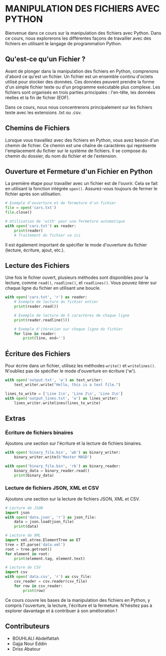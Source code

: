 # MANIPULATION DES FICHIERS AVEC PYTHON

Bienvenue dans ce cours sur la manipulation des fichiers avec Python. Dans ce cours, nous explorerons les différentes façons de travailler avec des fichiers en utilisant le langage de programmation Python.

## Qu'est-ce qu'un Fichier ?

Avant de plonger dans la manipulation des fichiers en Python, comprenons d'abord ce qu'est un fichier. Un fichier est un ensemble continu d'octets utilisé pour stocker des données. Ces données peuvent prendre la forme d'un simple fichier texte ou d'un programme exécutable plus complexe. Les fichiers sont organisés en trois parties principales : l'en-tête, les données réelles et la fin de fichier (EOF).



Dans ce cours, nous nous concentrerons principalement sur les fichiers texte avec les extensions .txt ou .csv.

## Chemins de Fichiers

Lorsque vous travaillez avec des fichiers en Python, vous avez besoin d'un chemin de fichier. Ce chemin est une chaîne de caractères qui représente l'emplacement du fichier sur le système de fichiers. Il se compose du chemin du dossier, du nom du fichier et de l'extension.

## Ouverture et Fermeture d'un Fichier en Python

La première étape pour travailler avec un fichier est de l'ouvrir. Cela se fait en utilisant la fonction intégrée `open()`. Assurez-vous toujours de fermer le fichier après son utilisation.

```python
# Exemple d'ouverture et de fermeture d'un fichier
file = open('cars.txt')
file.close()

# Utilisation de 'with' pour une fermeture automatique
with open('cars.txt') as reader:
    print(reader)
    # Traitement du fichier va ici
```

Il est également important de spécifier le mode d'ouverture du fichier (lecture, écriture, ajout, etc.).

## Lecture des Fichiers

Une fois le fichier ouvert, plusieurs méthodes sont disponibles pour la lecture, comme `read()`, `readline()`, et `readlines()`. Vous pouvez itérer sur chaque ligne du fichier en utilisant une boucle.

```python
with open('cars.txt', 'r') as reader:
    # Exemple de lecture du fichier entier
    print(reader.read())

    # Exemple de lecture de 5 caractères de chaque ligne
    print(reader.readline(5))

    # Exemple d'itération sur chaque ligne du fichier
    for line in reader:
        print(line, end='')
```

## Écriture des Fichiers

Pour écrire dans un fichier, utilisez les méthodes `write()` et `writelines()`. N'oubliez pas de spécifier le mode d'ouverture en écriture ('w').

```python
with open('output.txt', 'w') as text_writer:
    text_writer.write("Hello, this is a text file.")

lines_to_write = ['Line 1\n', 'Line 2\n', 'Line 3\n']
with open('output_lines.txt', 'w') as lines_writer:
    lines_writer.writelines(lines_to_write)
```

## Extras

### Écriture de fichiers binaires

Ajoutons une section sur l'écriture et la lecture de fichiers binaires.

```python
with open('binary_file.bin', 'wb') as binary_writer:
    binary_writer.write(b'Master MASD')

with open('binary_file.bin', 'rb') as binary_reader:
    binary_data = binary_reader.read()
    print(binary_data)
```

### Lecture de fichiers JSON, XML et CSV

Ajoutons une section sur la lecture de fichiers JSON, XML et CSV.

```python
# Lecture de JSON
import json
with open('data.json', 'r') as json_file:
    data = json.load(json_file)
    print(data)

# Lecture de XML
import xml.etree.ElementTree as ET
tree = ET.parse('data.xml')
root = tree.getroot()
for element in root:
    print(element.tag, element.text)

# Lecture de CSV
import csv
with open('data.csv', 'r') as csv_file:
    csv_reader = csv.reader(csv_file)
    for row in csv_reader:
        print(row)
```

Ce cours couvre les bases de la manipulation des fichiers en Python, y compris l'ouverture, la lecture, l'écriture et la fermeture. N'hésitez pas à explorer davantage et à contribuer à son amélioration !

## Contributeurs
- BOUHLALI Abdelfattah
- Gajja Nour Eddin
- Driss Abatour